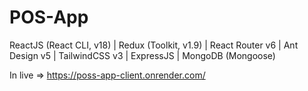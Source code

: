 # POS-App
ReactJS (React CLI, v18) | Redux (Toolkit, v1.9) | React Router v6 | Ant Design v5 | TailwindCSS  v3 | ExpressJS | MongoDB (Mongoose)

In live => https://poss-app-client.onrender.com/

